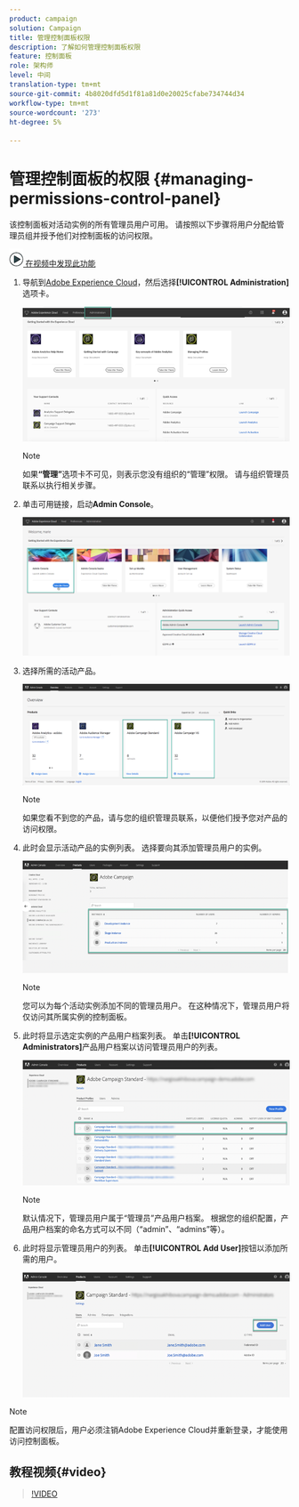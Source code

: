 ```yaml
---
product: campaign
solution: Campaign
title: 管理控制面板权限
description: 了解如何管理控制面板权限
feature: 控制面板
role: 架构师
level: 中间
translation-type: tm+mt
source-git-commit: 4b8020dfd5d1f81a81d0e20025cfabe734744d34
workflow-type: tm+mt
source-wordcount: '273'
ht-degree: 5%

---
```



# 管理控制面板的权限 {#managing-permissions-control-panel}

该控制面板对活动实例的所有管理员用户可用。 请按照以下步骤将用户分配给管理员组并授予他们对控制面板的访问权限。

![](assets/do-not-localize/how-to-video.png)[ 在视频中发现此功能](#video)

1. 导航到[Adobe Experience Cloud](https://experiencecloud.adobe.com/)，然后选择&#x200B;**[!UICONTROL Administration]**&#x200B;选项卡。

   ![](assets/do-not-localize/control_panel_add_user1.png)

   >[!NOTE]
   >
   >如果<b>“管理”</b>选项卡不可见，则表示您没有组织的“管理”权限。 请与组织管理员联系以执行相关步骤。

1. 单击可用链接，启动&#x200B;**Admin Console**。

   ![](assets/do-not-localize/control_panel_admin1.png)

1. 选择所需的活动产品。

   ![](assets/do-not-localize/control_panel_add_user3.png)

   >[!NOTE]
   >
   >如果您看不到您的产品，请与您的组织管理员联系，以便他们授予您对产品的访问权限。

1. 此时会显示活动产品的实例列表。 选择要向其添加管理员用户的实例。

   ![](assets/do-not-localize/control_panel_add_user4.png)

   >[!NOTE]
   >
   >您可以为每个活动实例添加不同的管理员用户。 在这种情况下，管理员用户将仅访问其所属实例的控制面板。

1. 此时将显示选定实例的产品用户档案列表。 单击&#x200B;**[!UICONTROL Administrators]**&#x200B;产品用户档案以访问管理员用户的列表。

   ![](assets/do-not-localize/control_panel_add_user_5.png)

   >[!NOTE]
   >
   >默认情况下，管理员用户属于“管理员”产品用户档案。 根据您的组织配置，产品用户档案的命名方式可以不同（“admin”、“admins”等）。

1. 此时将显示管理员用户的列表。 单击&#x200B;**[!UICONTROL Add User]**&#x200B;按钮以添加所需的用户。

   ![](assets/do-not-localize/control_panel_add_user_6.png)

>[!NOTE]
>
>配置访问权限后，用户必须注销Adobe Experience Cloud并重新登录，才能使用访问控制面板。

## 教程视频{#video}

>[!VIDEO](https://video.tv.adobe.com/v/27147?quality=12)
